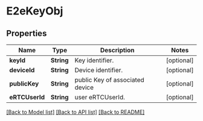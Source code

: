 # E2eKeyObj

## Properties
Name | Type | Description | Notes
------------ | ------------- | ------------- | -------------
**keyId** | **String** | Key identifier. | [optional] 
**deviceId** | **String** | Device identifier. | [optional] 
**publicKey** | **String** | public Key of associated device | [optional] 
**eRTCUserId** | **String** | user eRTCUserId. | [optional] 

[[Back to Model list]](../README.md#documentation-for-models) [[Back to API list]](../README.md#documentation-for-api-endpoints) [[Back to README]](../README.md)


